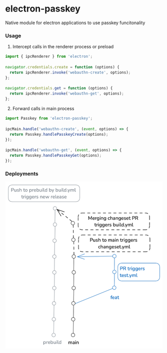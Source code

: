 # electron-passkey

Native module for electron applications to use passkey funcitonality

### Usage

1) Intercept calls in the renderer process or preload
```js
import { ipcRenderer } from 'electron';

navigator.credentials.create = function (options) {
  return ipcRenderer.invoke('webauthn-create', options);
};

navigator.credentials.get = function (options) {
  return ipcRenderer.invoke('webauthn-get', options);
};
```

2) Forward calls in main process

```js
import Passkey from 'electron-passkey';

ipcMain.handle('webauthn-create', (event, options) => {
  return Passkey.handlePasskeyCreate(options);
});

ipcMain.handle('webauthn-get', (event, options) => {
  return Passkey.handlePasskeyGet(options);
});
```

### Deployments

![Deployments](Deployment.png "Deplyoments")